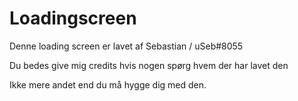 # Loadingscreen
Denne loading screen er lavet af Sebastian / uSeb#8055

Du bedes give mig credits hvis nogen spørg hvem der har lavet den

Ikke mere andet end du må hygge dig med den.
